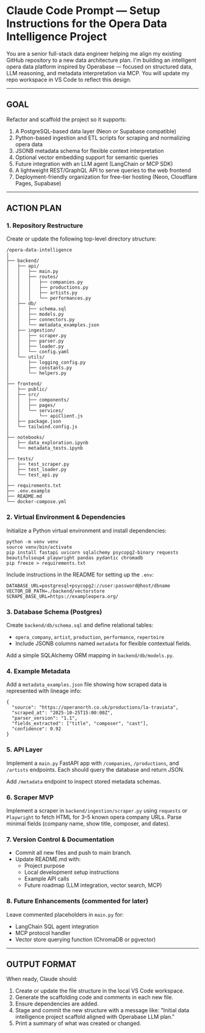 # Claude Code Prompt — Setup Instructions for the Opera Data Intelligence Project

You are a senior full-stack data engineer helping me align my existing GitHub repository to a new data architecture plan.
I'm building an intelligent opera data platform inspired by Operabase — focused on structured data, LLM reasoning, and metadata interpretation via MCP.
You will update my repo workspace in VS Code to reflect this design.

---

## GOAL
Refactor and scaffold the project so it supports:
1. A PostgreSQL-based data layer (Neon or Supabase compatible)
2. Python-based ingestion and ETL scripts for scraping and normalizing opera data
3. JSONB metadata schema for flexible context interpretation
4. Optional vector embedding support for semantic queries
5. Future integration with an LLM agent (LangChain or MCP SDK)
6. A lightweight REST/GraphQL API to serve queries to the web frontend
7. Deployment-friendly organization for free-tier hosting (Neon, Cloudflare Pages, Supabase)

---

## ACTION PLAN

### 1. Repository Restructure
Create or update the following top-level directory structure:
```
/opera-data-intelligence
│
├── backend/
│   ├── api/
│   │   ├── main.py
│   │   ├── routes/
│   │   │   ├── companies.py
│   │   │   ├── productions.py
│   │   │   ├── artists.py
│   │   │   └── performances.py
│   ├── db/
│   │   ├── schema.sql
│   │   ├── models.py
│   │   ├── connectors.py
│   │   └── metadata_examples.json
│   ├── ingestion/
│   │   ├── scraper.py
│   │   ├── parser.py
│   │   ├── loader.py
│   │   └── config.yaml
│   └── utils/
│       ├── logging_config.py
│       ├── constants.py
│       └── helpers.py
│
├── frontend/
│   ├── public/
│   ├── src/
│   │   ├── components/
│   │   ├── pages/
│   │   └── services/
│   │       └── apiClient.js
│   ├── package.json
│   └── tailwind.config.js
│
├── notebooks/
│   ├── data_exploration.ipynb
│   └── metadata_tests.ipynb
│
├── tests/
│   ├── test_scraper.py
│   ├── test_loader.py
│   └── test_api.py
│
├── requirements.txt
├── .env.example
├── README.md
└── docker-compose.yml
```

### 2. Virtual Environment & Dependencies
Initialize a Python virtual environment and install dependencies:
```
python -m venv venv
source venv/bin/activate
pip install fastapi uvicorn sqlalchemy psycopg2-binary requests beautifulsoup4 playwright pandas pydantic chromadb
pip freeze > requirements.txt
```

Include instructions in the README for setting up the `.env`:
```
DATABASE_URL=postgresql+psycopg2://user:password@host/dbname
VECTOR_DB_PATH=./backend/vectorstore
SCRAPE_BASE_URL=https://exampleopera.org/
```

### 3. Database Schema (Postgres)
Create `backend/db/schema.sql` and define relational tables:
- `opera_company`, `artist`, `production`, `performance`, `repertoire`
- Include JSONB columns named `metadata` for flexible contextual fields.

Add a simple SQLAlchemy ORM mapping in `backend/db/models.py`.

### 4. Example Metadata
Add a `metadata_examples.json` file showing how scraped data is represented with lineage info:
```
{
  "source": "https://operanorth.co.uk/productions/la-traviata",
  "scraped_at": "2025-10-25T15:00:00Z",
  "parser_version": "1.1",
  "fields_extracted": ["title", "composer", "cast"],
  "confidence": 0.92
}
```

### 5. API Layer
Implement a `main.py` FastAPI app with `/companies`, `/productions`, and `/artists` endpoints.
Each should query the database and return JSON.

Add `/metadata` endpoint to inspect stored metadata schemas.

### 6. Scraper MVP
Implement a scraper in `backend/ingestion/scraper.py` using `requests` or `Playwright` to fetch HTML for 3–5 known opera company URLs.
Parse minimal fields (company name, show title, composer, and dates).

### 7. Version Control & Documentation
- Commit all new files and push to main branch.
- Update README.md with:
  - Project purpose
  - Local development setup instructions
  - Example API calls
  - Future roadmap (LLM integration, vector search, MCP)

### 8. Future Enhancements (commented for later)
Leave commented placeholders in `main.py` for:
- LangChain SQL agent integration
- MCP protocol handler
- Vector store querying function (ChromaDB or pgvector)

---

## OUTPUT FORMAT
When ready, Claude should:
1. Create or update the file structure in the local VS Code workspace.
2. Generate the scaffolding code and comments in each new file.
3. Ensure dependencies are added.
4. Stage and commit the new structure with a message like:
   "Initial data intelligence project scaffold aligned with Operabase LLM plan."
5. Print a summary of what was created or changed.
